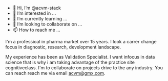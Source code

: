 - 👋 Hi, I’m @acvm-stack
- 👀 I’m interested in ...
- 🌱 I’m currently learning ...
- 💞️ I’m looking to collaborate on ...
- 📫 How to reach me ...

<!---
acvm-stack/acvm-stack is a ✨ special ✨ repository because its `README.md` (this file) appears on your GitHub profile.
You can click the Preview link to take a look at your changes.
--->I'm a professioal in pharma market over 15 years. I look a carrer change focus in diagnostic, research, development landscape.
My experience has been as Validation Specialist. I want infocus in data science that is why i am taking advantage of the practice site cognitiveclass.
I'm to collaborate on projects drive to the any industry.
You can reach reach me via email acvm@gmx.com.
